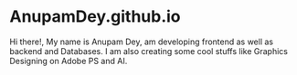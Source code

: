 # AnupamDey.github.io
Hi there!, My name is Anupam Dey, am developing frontend as well as backend and Databases. I am also creating some cool stuffs like Graphics Designing on Adobe PS and AI.
